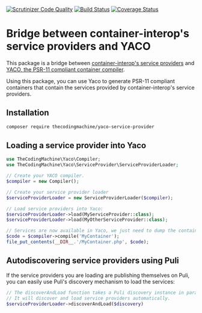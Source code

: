 [![Scrutinizer Code Quality](https://scrutinizer-ci.com/g/thecodingmachine/yaco-service-provider/badges/quality-score.png?b=1.0)](https://scrutinizer-ci.com/g/thecodingmachine/yaco-service-provider/?branch=1.0)
[![Build Status](https://travis-ci.org/thecodingmachine/yaco-service-provider.svg?branch=1.0)](https://travis-ci.org/thecodingmachine/yaco-service-provider)
[![Coverage Status](https://coveralls.io/repos/thecodingmachine/yaco-service-provider/badge.svg?branch=1.0&service=github)](https://coveralls.io/github/thecodingmachine/yaco-service-provider?branch=1.0)

# Bridge between container-interop's service providers and YACO

This package is a bridge between [container-interop's service providers](http://github.com/container-interop/service-provider) and [YACO, the PSR-11 compliant container compiler](http://github.com/thecodingmachine/yaco).

Using this package, you can use Yaco to generate PSR-11 compliant containers that contain the services provided by container-interop's service providers.

## Installation

```sh
composer require thecodingmachine/yaco-service-provider
```

## Loading a service provider into Yaco

```php
use TheCodingMachine\Yaco\Compiler;
use TheCodingMachine\Yaco\ServiceProvider\ServiceProviderLoader;

// Create your YACO compiler.
$compiler = new Compiler();

// Create your service provider loader
$serviceProviderLoader = new ServiceProviderLoader($compiler);

// Load service providers into Yaco:
$serviceProviderLoader->load(MyServiceProvider::class);
$serviceProviderLoader->load(MyOtherServiceProvider::class);

// Services are now available in Yaco, we just need to dump the container:
$code = $compiler->compile('MyContainer');
file_put_contents(__DIR__.'/MyContainer.php', $code);
```

## Autodiscovering service providers using Puli

If the service providers you are loading are publishing themselves on Puli, you can easily use Puli's discovery mechanism to load the services:

```php
// The discoverAndLoad function takes a Puli discovery instance in parameter.
// It will discover and load service providers automatically.
$serviceProviderLoader->discoverAndLoad($discovery)
```
